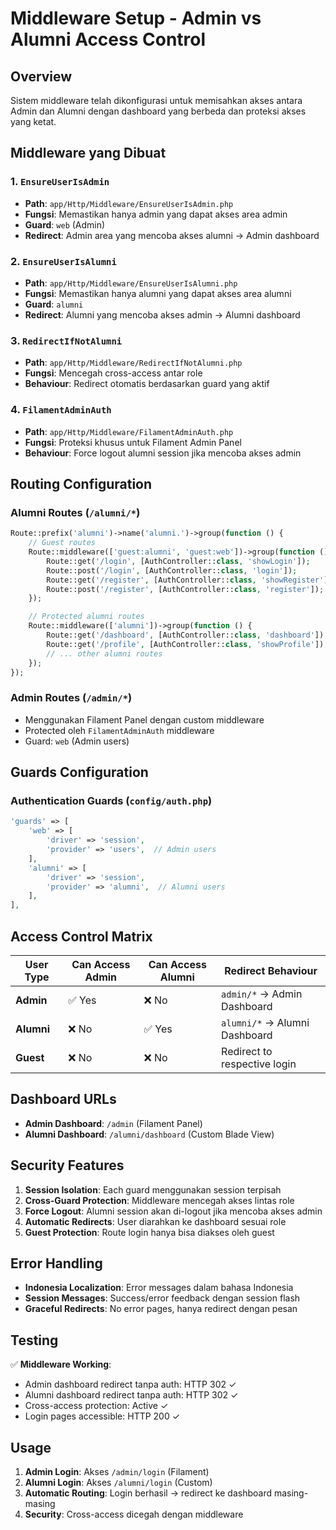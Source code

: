 # Middleware Setup - Admin vs Alumni Access Control

## Overview
Sistem middleware telah dikonfigurasi untuk memisahkan akses antara Admin dan Alumni dengan dashboard yang berbeda dan proteksi akses yang ketat.

## Middleware yang Dibuat

### 1. `EnsureUserIsAdmin`
- **Path**: `app/Http/Middleware/EnsureUserIsAdmin.php`
- **Fungsi**: Memastikan hanya admin yang dapat akses area admin
- **Guard**: `web` (Admin)
- **Redirect**: Admin area yang mencoba akses alumni → Admin dashboard

### 2. `EnsureUserIsAlumni`
- **Path**: `app/Http/Middleware/EnsureUserIsAlumni.php`
- **Fungsi**: Memastikan hanya alumni yang dapat akses area alumni
- **Guard**: `alumni`
- **Redirect**: Alumni yang mencoba akses admin → Alumni dashboard

### 3. `RedirectIfNotAlumni`
- **Path**: `app/Http/Middleware/RedirectIfNotAlumni.php`
- **Fungsi**: Mencegah cross-access antar role
- **Behaviour**: Redirect otomatis berdasarkan guard yang aktif

### 4. `FilamentAdminAuth`
- **Path**: `app/Http/Middleware/FilamentAdminAuth.php`
- **Fungsi**: Proteksi khusus untuk Filament Admin Panel
- **Behaviour**: Force logout alumni session jika mencoba akses admin

## Routing Configuration

### Alumni Routes (`/alumni/*`)
```php
Route::prefix('alumni')->name('alumni.')->group(function () {
    // Guest routes
    Route::middleware(['guest:alumni', 'guest:web'])->group(function () {
        Route::get('/login', [AuthController::class, 'showLogin']);
        Route::post('/login', [AuthController::class, 'login']);
        Route::get('/register', [AuthController::class, 'showRegister']);
        Route::post('/register', [AuthController::class, 'register']);
    });

    // Protected alumni routes
    Route::middleware(['alumni'])->group(function () {
        Route::get('/dashboard', [AuthController::class, 'dashboard']);
        Route::get('/profile', [AuthController::class, 'showProfile']);
        // ... other alumni routes
    });
});
```

### Admin Routes (`/admin/*`)
- Menggunakan Filament Panel dengan custom middleware
- Protected oleh `FilamentAdminAuth` middleware
- Guard: `web` (Admin users)

## Guards Configuration

### Authentication Guards (`config/auth.php`)
```php
'guards' => [
    'web' => [
        'driver' => 'session',
        'provider' => 'users',  // Admin users
    ],
    'alumni' => [
        'driver' => 'session',
        'provider' => 'alumni',  // Alumni users
    ],
],
```

## Access Control Matrix

| User Type | Can Access Admin | Can Access Alumni | Redirect Behaviour |
|-----------|------------------|-------------------|-------------------|
| **Admin** | ✅ Yes | ❌ No | `admin/*` → Admin Dashboard |
| **Alumni** | ❌ No | ✅ Yes | `alumni/*` → Alumni Dashboard |
| **Guest** | ❌ No | ❌ No | Redirect to respective login |

## Dashboard URLs

- **Admin Dashboard**: `/admin` (Filament Panel)
- **Alumni Dashboard**: `/alumni/dashboard` (Custom Blade View)

## Security Features

1. **Session Isolation**: Each guard menggunakan session terpisah
2. **Cross-Guard Protection**: Middleware mencegah akses lintas role
3. **Force Logout**: Alumni session akan di-logout jika mencoba akses admin
4. **Automatic Redirects**: User diarahkan ke dashboard sesuai role
5. **Guest Protection**: Route login hanya bisa diakses oleh guest

## Error Handling

- **Indonesia Localization**: Error messages dalam bahasa Indonesia
- **Session Messages**: Success/error feedback dengan session flash
- **Graceful Redirects**: No error pages, hanya redirect dengan pesan

## Testing

✅ **Middleware Working**:
- Admin dashboard redirect tanpa auth: HTTP 302 ✓
- Alumni dashboard redirect tanpa auth: HTTP 302 ✓
- Cross-access protection: Active ✓
- Login pages accessible: HTTP 200 ✓

## Usage

1. **Admin Login**: Akses `/admin/login` (Filament)
2. **Alumni Login**: Akses `/alumni/login` (Custom)
3. **Automatic Routing**: Login berhasil → redirect ke dashboard masing-masing
4. **Security**: Cross-access dicegah dengan middleware

